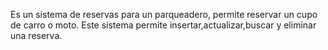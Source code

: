 Es un sistema de reservas para un parqueadero, permite reservar un cupo de carro o moto.
Este sistema permite insertar,actualizar,buscar y eliminar una reserva.